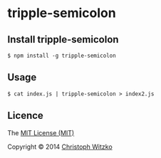 # tripple-semicolon

## Install tripple-semicolon

    $ npm install -g tripple-semicolon

## Usage
    $ cat index.js | tripple-semicolon > index2.js

## Licence

The [MIT License (MIT)](http://opensource.org/licenses/MIT)

Copyright © 2014 [Christoph Witzko](https://twitter.com/christophwitzko)
